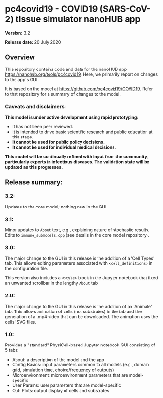 # pc4covid19 - COVID19 (SARS-CoV-2) tissue simulator nanoHUB app

**Version:** 3.2

**Release date:** 20 July 2020 

## Overview
This repository contains code and data for the nanoHUB app https://nanohub.org/tools/pc4covid19.
Here, we primarily report on changes to the app's GUI.

It is based on the model at https://github.com/pc4covid19/COVID19. Refer to that repository
for a summary of changes to the model. 

### Caveats and disclaimers: 
**This model is under active development using rapid prototyping:**
* It has not been peer reviewed. 
* It is intended to drive basic scientific research and public education at this stage. 
* **It cannot be used for public policy decisions.**
* **It cannot be used for individual medical decisions.**

**This model will be continually refined with input from the community, particularly experts in infectious diseases. The validation state will be updated as this progresses.**

## Release summary: 
### 3.2:
Updates to the core model; nothing new in the GUI.

### 3.1:
Minor updates to `About` text, e.g., explaining nature of stochastic results. Edits to `immune_submodels.cpp` (see details in the core model repository).

### 3.0:
The major change to the GUI in this release is the addition of a 'Cell Types' tab.
This allows editing parameters associated with `<cell_definitions>` in the configuration file.

This version also includes a `<style>` block in the Jupyter notebook that fixed an unwanted scrollbar in the lengthy `About` tab.

### 2.0:
The major change to the GUI in this release is the addition of an 'Animate' tab.
This allows animation of cells (not substrates) in the tab and the generation of a .mp4
video that can be downloaded. The animation uses the cells' SVG files.

### 1.0:
Provides a "standard" PhysiCell-based Jupyter notebook GUI consisting of 5 tabs:
* About: a description of the model and the app
* Config Basics: input parameters common to all models (e.g., domain grid, simulation time, choice/frequency of outputs)
* Microenvironment: microenvironment parameters that are model-specific
* User Params: user parameters that are model-specific
* Out: Plots:  output display of cells and substrates
